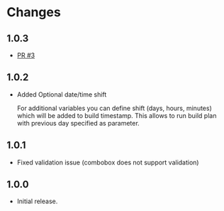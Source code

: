 # Changes

## 1.0.3

-   [PR \#3](https://github.com/jenkinsci/build-timestamp-plugin/pull/3)

## 1.0.2

-   Added Optional date/time shift

    For additional variables you can define shift (days, hours, minutes)
    which will be added to build timestamp. This allows to run build
    plan with previous day specified as parameter.

## 1.0.1

-   Fixed validation issue (combobox does not support validation)

## 1.0.0

-   Initial release.